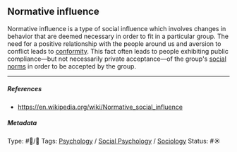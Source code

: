 ## Normative influence

Normative influence is a type of social influence which involves changes in behavior that are deemed necessary in order to fit in a particular group. The need for a positive relationship with the people around us and aversion to conflict leads to [conformity](Conformity.md). This fact often leads to people exhibiting public compliance—but not necessarily private acceptance—of the group's [social norms](Social%20norms.md) in order to be accepted by the group. 

---

##### References

* https://en.wikipedia.org/wiki/Normative_social_influence

##### Metadata

Type: #🔵/🔵 
Tags: [Psychology](Psychology.md) / [Social Psychology](Social%20Psychology.md) / [Sociology](Sociology.md) 
Status: #☀️ 
